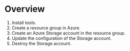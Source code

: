 # Overview

1. Install tools.
1. Create a resource group in Azure.
1. Create an Azure Storage account in the resource group.
1. Update the configuration of the Storage account.
1. Destroy the Storage account.
